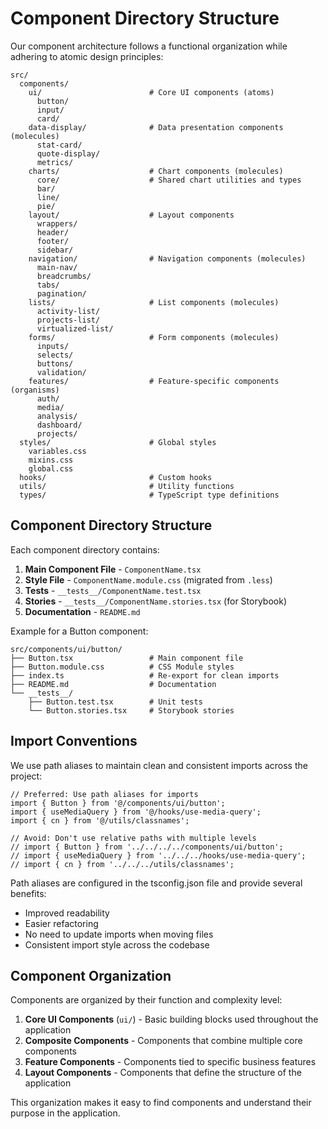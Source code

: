 # Component Directory Structure

Our component architecture follows a functional organization while adhering to atomic design principles:

```
src/
  components/
    ui/                        # Core UI components (atoms)
      button/
      input/
      card/
    data-display/              # Data presentation components (molecules)
      stat-card/
      quote-display/
      metrics/
    charts/                    # Chart components (molecules)
      core/                    # Shared chart utilities and types
      bar/
      line/
      pie/
    layout/                    # Layout components
      wrappers/
      header/
      footer/
      sidebar/
    navigation/                # Navigation components (molecules)
      main-nav/
      breadcrumbs/
      tabs/
      pagination/
    lists/                     # List components (molecules)
      activity-list/
      projects-list/
      virtualized-list/
    forms/                     # Form components (molecules)
      inputs/
      selects/
      buttons/
      validation/
    features/                  # Feature-specific components (organisms)
      auth/
      media/
      analysis/
      dashboard/
      projects/
  styles/                      # Global styles
    variables.css
    mixins.css
    global.css
  hooks/                       # Custom hooks
  utils/                       # Utility functions
  types/                       # TypeScript type definitions
```

## Component Directory Structure

Each component directory contains:

1. **Main Component File** - `ComponentName.tsx`
2. **Style File** - `ComponentName.module.css` (migrated from `.less`)
3. **Tests** - `__tests__/ComponentName.test.tsx`
4. **Stories** - `__tests__/ComponentName.stories.tsx` (for Storybook)
5. **Documentation** - `README.md`

Example for a Button component:

```
src/components/ui/button/
├── Button.tsx                 # Main component file
├── Button.module.css          # CSS Module styles
├── index.ts                   # Re-export for clean imports
├── README.md                  # Documentation
└── __tests__/
    ├── Button.test.tsx        # Unit tests
    └── Button.stories.tsx     # Storybook stories
```

## Import Conventions

We use path aliases to maintain clean and consistent imports across the project:

```tsx
// Preferred: Use path aliases for imports
import { Button } from '@/components/ui/button';
import { useMediaQuery } from '@/hooks/use-media-query';
import { cn } from '@/utils/classnames';

// Avoid: Don't use relative paths with multiple levels
// import { Button } from '../../../../components/ui/button';
// import { useMediaQuery } from '../../../hooks/use-media-query';
// import { cn } from '../../../utils/classnames';
```

Path aliases are configured in the tsconfig.json file and provide several benefits:
- Improved readability
- Easier refactoring
- No need to update imports when moving files
- Consistent import style across the codebase

## Component Organization

Components are organized by their function and complexity level:

1. **Core UI Components** (`ui/`) - Basic building blocks used throughout the application
2. **Composite Components** - Components that combine multiple core components
3. **Feature Components** - Components tied to specific business features
4. **Layout Components** - Components that define the structure of the application

This organization makes it easy to find components and understand their purpose in the application.